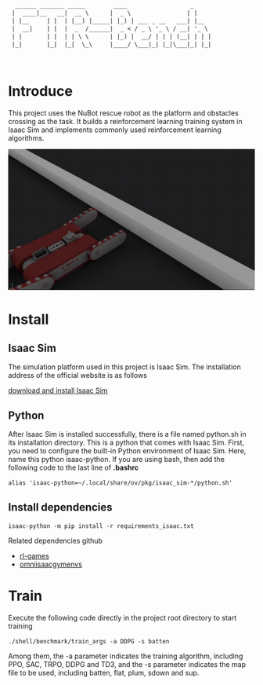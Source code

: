 ```
  ______ _______ _____        ____                  _     
 |  ____|__   __|  __ \      |  _ \                | |    
 | |__     | |  | |__) |_____| |_) | ___ _ __   ___| |__  
 |  __|    | |  |  _  /______|  _ < / _ \ '_ \ / __| '_ \ 
 | |       | |  | | \ \      | |_) |  __/ | | | (__| | | |
 |_|       |_|  |_|  \_\     |____/ \___|_| |_|\___|_| |_|
                                                          
                                                                                                                     
```

# Introduce

This project uses the NuBot rescue robot as the platform and obstacles crossing as the task. It builds a reinforcement learning training system in Isaac Sim and implements commonly used reinforcement learning algorithms.

![](docs/images/out.gif)

# Install

## Isaac Sim
The simulation platform used in this project is Isaac Sim. The installation address of the official website is as follows

[download and install Isaac Sim](https://docs.omniverse.nvidia.com/app_isaacsim/app_isaacsim/install_workstation.html)

## Python
After Isaac Sim is installed successfully, there is a file named python.sh in its installation directory. This is a python that comes with Isaac Sim. First, you need to configure the built-in Python environment of Isaac Sim. Here, name this python isaac-python. If you are using bash, then add the following code to the last line of **.bashrc**

```shell
alias 'isaac-python=~/.local/share/ov/pkg/isaac_sim-*/python.sh'
```
## Install dependencies

```shell
isaac-python -m pip install -r requirements_isaac.txt
```
Related dependencies github
* [rl-games](https://github.com/Denys88/rl_games)
* [omniisaacgymenvs](https://github.com/NVIDIA-Omniverse/OmniIsaacGymEnvs)

# Train

Execute the following code directly in the project root directory to start training

```shell
./shell/benchmark/train_args -a DDPG -s batten
```
Among them, the -a parameter indicates the training algorithm, including PPO, SAC, TRPO, DDPG and TD3, and the -s parameter indicates the map file to be used, including batten, flat, plum, sdown and sup.
